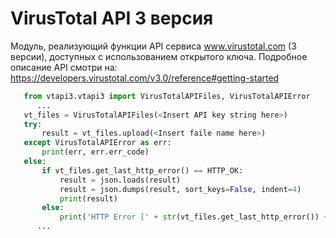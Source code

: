 # VirusTotal API 3 версия
Модуль, реализующий функции API сервиса www.virustotal.com (3 версии), доступных с использованием открытого ключа.
Подробное описание API смотри на: https://developers.virustotal.com/v3.0/reference#getting-started

```python
   from vtapi3.vtapi3 import VirusTotalAPIFiles, VirusTotalAPIError
      ...
   vt_files = VirusTotalAPIFiles(<Insert API key string here>)
   try:
       result = vt_files.upload(<Insert faile name here>)
   except VirusTotalAPIError as err:
       print(err, err.err_code)
   else:
       if vt_files.get_last_http_error() == HTTP_OK:
           result = json.loads(result)
           result = json.dumps(result, sort_keys=False, indent=4)
           print(result)
       else:
           print('HTTP Error [' + str(vt_files.get_last_http_error()) +']')
      ...
```
